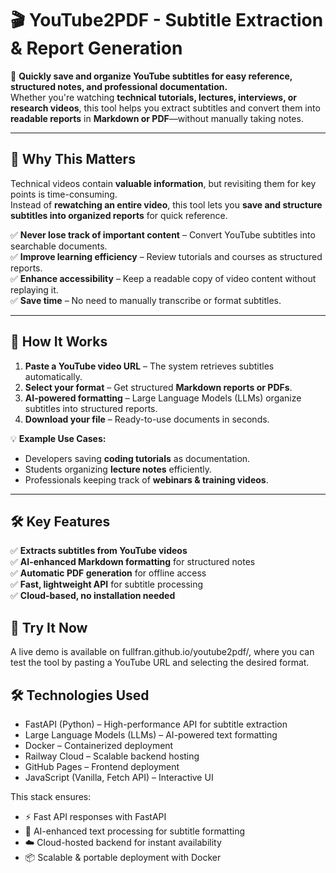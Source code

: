 # 🎬 YouTube2PDF - Subtitle Extraction & Report Generation  

🚀 **Quickly save and organize YouTube subtitles for easy reference, structured notes, and professional documentation.**  
Whether you're watching **technical tutorials, lectures, interviews, or research videos**, this tool helps you extract subtitles and convert them into **readable reports** in **Markdown or PDF**—without manually taking notes.  

---

## 🌟 Why This Matters  

Technical videos contain **valuable information**, but revisiting them for key points is time-consuming.  
Instead of **rewatching an entire video**, this tool lets you **save and structure subtitles into organized reports** for quick reference.  

✅ **Never lose track of important content** – Convert YouTube subtitles into searchable documents.  
✅ **Improve learning efficiency** – Review tutorials and courses as structured reports.  
✅ **Enhance accessibility** – Keep a readable copy of video content without replaying it.  
✅ **Save time** – No need to manually transcribe or format subtitles.  

---

## 🎯 How It Works  

1. **Paste a YouTube video URL** – The system retrieves subtitles automatically.  
2. **Select your format** – Get structured **Markdown reports or PDFs**.  
3. **AI-powered formatting** – Large Language Models (LLMs) organize subtitles into structured reports.  
4. **Download your file** – Ready-to-use documents in seconds.  

💡 **Example Use Cases:**  
- Developers saving **coding tutorials** as documentation.  
- Students organizing **lecture notes** efficiently.  
- Professionals keeping track of **webinars & training videos**.  

---

## 🛠️ Key Features  

✅ **Extracts subtitles from YouTube videos**  
✅ **AI-enhanced Markdown formatting** for structured notes  
✅ **Automatic PDF generation** for offline access  
✅ **Fast, lightweight API** for subtitle processing  
✅ **Cloud-based, no installation needed**  


## 📌 Try It Now  

A live demo is available on fullfran.github.io/youtube2pdf/, where you can test the tool by pasting a YouTube URL and selecting the desired format.  


## 🛠️ Technologies Used
- FastAPI (Python) – High-performance API for subtitle extraction
- Large Language Models (LLMs) – AI-powered text formatting
- Docker – Containerized deployment
- Railway Cloud – Scalable backend hosting
- GitHub Pages – Frontend deployment
- JavaScript (Vanilla, Fetch API) – Interactive UI

This stack ensures:

- ⚡ Fast API responses with FastAPI
- 🤖 AI-enhanced text processing for subtitle formatting
- ☁️ Cloud-hosted backend for instant availability
- 📦 Scalable & portable deployment with Docker
